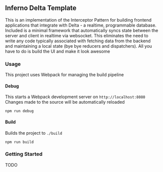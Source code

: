 ## Inferno Delta Template
This is an implementation of the Interceptor Pattern for building frontend applications that integrate with Delta - a realtime, programmable database. Included is a minimal framework that automatically syncs state between the server and client in realtime via websocket. This eliminates the need to write any code typically associated with fetching data from the backend and maintaining a local state (bye bye reducers and dispatchers). All you have to do is build the UI and make it look awesome

### Usage
This project uses Webpack for managing the build pipeline

#### Debug
This starts a Webpack development server on `http://localhost:8080` Changes made to the source will be automatically reloaded
```
npm run debug
```

#### Build
Builds the project to `./build`
```
npm run build
```

### Getting Started
TODO
